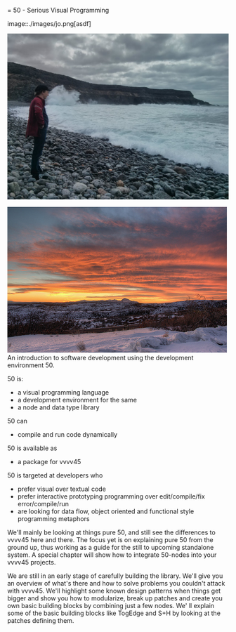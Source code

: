 = 50 - Serious Visual Programming

image::./images/jo.png[asdf]

![alt text](eliasLookingAtWaves.png)

![](sunset.jpg)
An introduction to software development using the development environment 50.

50 is: 

* a visual programming language
* a development environment for the same
* a node and data type library

50 can

* compile and run code dynamically

50 is available as

* a package for vvvv45

50 is targeted at developers who

* prefer visual over textual code
* prefer interactive prototyping programming over edit/compile/fix error/compile/run
* are looking for data flow, object oriented and functional style programming metaphors 

We'll mainly be looking at things pure 50, and still see the differences to vvvv45 here and there. The focus yet is on explaining pure 50 from the ground up, thus working as a guide for the still to upcoming standalone system. A special chapter will show how to integrate 50-nodes into your vvvv45 projects.

We are still in an early stage of carefully building the library. We'll give you an overview of what's there and how to solve problems you couldn't attack with vvvv45. We'll highlight some known design patterns when things get bigger and show you how to modularize, break up patches and create you own basic building blocks by combining just a few nodes. We' ll explain some of the basic building blocks like TogEdge and S+H by looking at the patches defining them.

